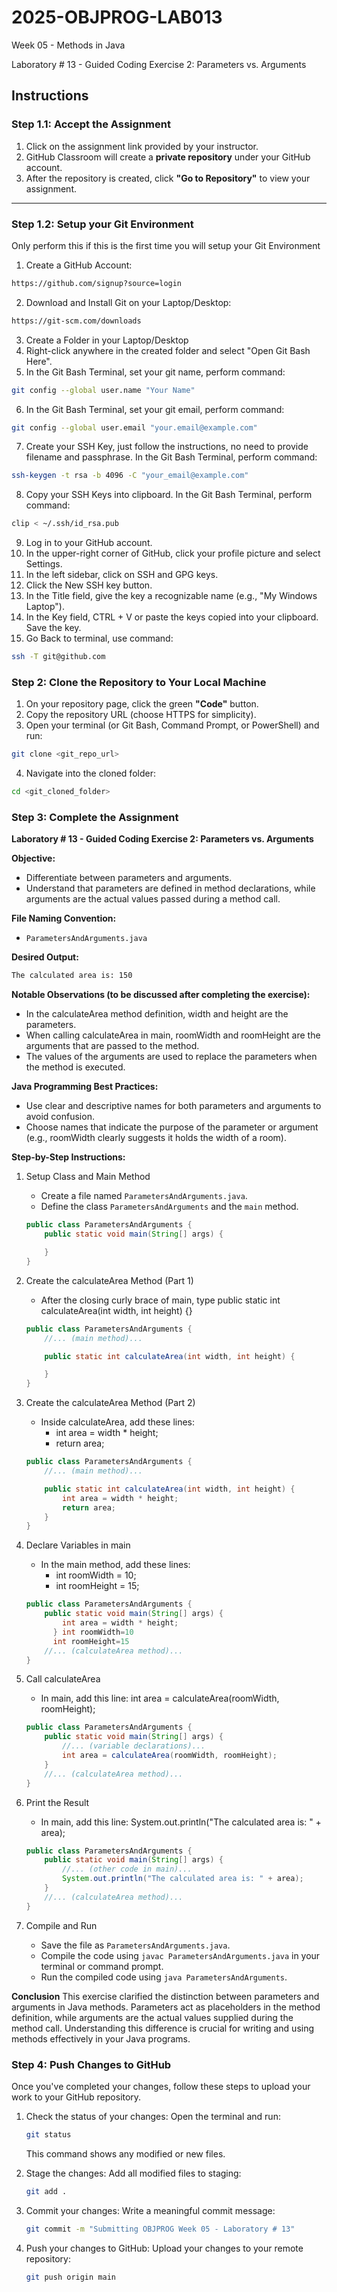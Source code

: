 # **2025-OBJPROG-LAB013**
Week 05 - Methods in Java

Laboratory # 13 - Guided Coding Exercise 2: Parameters vs. Arguments

## **Instructions**

### **Step 1.1: Accept the Assignment**

   1. Click on the assignment link provided by your instructor.
   2. GitHub Classroom will create a **private repository** under your GitHub account.
   3. After the repository is created, click **"Go to Repository"** to view your assignment.

---

### **Step 1.2: Setup your Git Environment**
Only perform this if this is the first time you will setup your Git Environment

   1. Create a GitHub Account:
   ```bash
   https://github.com/signup?source=login
   ```
      
   2. Download and Install Git on your Laptop/Desktop:
   ```bash
   https://git-scm.com/downloads
   ```
   
   3. Create a Folder in your Laptop/Desktop
   4. Right-click anywhere in the created folder and select "Open Git Bash Here".
   5. In the Git Bash Terminal, set your git name, perform command:
   ```bash
   git config --global user.name "Your Name"
   ```
   
   6. In the Git Bash Terminal, set your git email, perform command:
   ```bash
   git config --global user.email "your.email@example.com"
   ```
   
   7. Create your SSH Key, just follow the instructions, no need to provide filename and passphrase. In the Git Bash Terminal, perform command:
   ```bash
   ssh-keygen -t rsa -b 4096 -C "your_email@example.com"
   ```
   
   8. Copy your SSH Keys into clipboard. In the Git Bash Terminal, perform command:
   ```bash
   clip < ~/.ssh/id_rsa.pub
   ```
   
   9. Log in to your GitHub account.
   10. In the upper-right corner of GitHub, click your profile picture and select Settings.
   11. In the left sidebar, click on SSH and GPG keys.
   12. Click the New SSH key button.
   13. In the Title field, give the key a recognizable name (e.g., "My Windows Laptop").
   14. In the Key field, CTRL + V or paste the keys copied into your clipboard. Save the key.
   15. Go Back to terminal, use command:
   ```bash
   ssh -T git@github.com
   ```

### **Step 2: Clone the Repository to Your Local Machine**

   1. On your repository page, click the green **"Code"** button.
   2. Copy the repository URL (choose HTTPS for simplicity).
   3. Open your terminal (or Git Bash, Command Prompt, or PowerShell) and run:
   
   ```bash
   git clone <git_repo_url>
   ```
   
   4. Navigate into the cloned folder:
   
   ```bash
   cd <git_cloned_folder>
   ```

### **Step 3: Complete the Assignment**

**Laboratory # 13 - Guided Coding Exercise 2: Parameters vs. Arguments**

   **Objective:**
   - Differentiate between parameters and arguments.
   - Understand that parameters are defined in method declarations, while arguments are the actual values passed during a method call.

   **File Naming Convention:**
   - `ParametersAndArguments.java`

   **Desired Output:**
   ```txt
   The calculated area is: 150
   ```

   **Notable Observations (to be discussed after completing the exercise):**
   - In the calculateArea method definition, width and height are the parameters.
   - When calling calculateArea in main, roomWidth and roomHeight are the arguments that are passed to the method.
   - The values of the arguments are used to replace the parameters when the method is executed.

   **Java Programming Best Practices:**
   - Use clear and descriptive names for both parameters and arguments to avoid confusion.
   - Choose names that indicate the purpose of the parameter or argument (e.g., roomWidth clearly suggests it holds the width of a room).
      
   **Step-by-Step Instructions:**

   1. Setup Class and Main Method
      - Create a file named `ParametersAndArguments.java`.
      - Define the class `ParametersAndArguments` and the `main` method.
      ```Java      
      public class ParametersAndArguments {
          public static void main(String[] args) {
      
          }
      }
      ```
            
   2. Create the calculateArea Method (Part 1)
      - After the closing curly brace of main, type public static int calculateArea(int width, int height) {}
      ```Java
      public class ParametersAndArguments {
          //... (main method)...
      
          public static int calculateArea(int width, int height) {
      
          }
      }
      ```

   3. Create the calculateArea Method (Part 2)
      - Inside calculateArea, add these lines:
         - int area = width * height;
         - return area;
      ```Java
      public class ParametersAndArguments {
          //... (main method)...
      
          public static int calculateArea(int width, int height) {
              int area = width * height;
              return area;
          }
      }
      ```

   4. Declare Variables in main
      - In the main method, add these lines:
         - int roomWidth = 10;
         - int roomHeight = 15;
      ```Java
      public class ParametersAndArguments {
          public static void main(String[] args) {
              int area = width * height;
            } int roomWidth=10
            int roomHeight=15
          //... (calculateArea method)...
      }
      ```

   5. Call calculateArea
      - In main, add this line: int area = calculateArea(roomWidth, roomHeight);
      ```Java
      public class ParametersAndArguments {
          public static void main(String[] args) {
              //... (variable declarations)...
              int area = calculateArea(roomWidth, roomHeight);
          }
          //... (calculateArea method)...
      }
      ```

   6. Print the Result
      - In main, add this line: System.out.println("The calculated area is: " + area);
      ```Java
      public class ParametersAndArguments {
          public static void main(String[] args) {
              //... (other code in main)...
              System.out.println("The calculated area is: " + area);
          }
          //... (calculateArea method)...
      }
      ```

   7. Compile and Run
       - Save the file as `ParametersAndArguments.java`.
       - Compile the code using `javac ParametersAndArguments.java` in your terminal or command prompt.
       - Run the compiled code using `java ParametersAndArguments`.

   **Conclusion**
   This exercise clarified the distinction between parameters and arguments in Java methods. Parameters act as placeholders in the method definition, while arguments are the actual values supplied during the method call. Understanding this difference is crucial for writing and using methods effectively in your Java programs.

### **Step 4: Push Changes to GitHub**
Once you've completed your changes, follow these steps to upload your work to your GitHub repository.

1. Check the status of your changes:
   Open the terminal and run:
   
   ```bash
   git status
   ```
   This command shows any modified or new files.
   
2. Stage the changes:
   Add all modified files to staging:
   
   ```bash
   git add .
   ```
   
3. Commit your changes:
   Write a meaningful commit message:
   
   ```bash
   git commit -m "Submitting OBJPROG Week 05 - Laboratory # 13"
   ```
   
4. Push your changes to GitHub:
   Upload your changes to your remote repository:
   
   ```bash
   git push origin main
   ```
